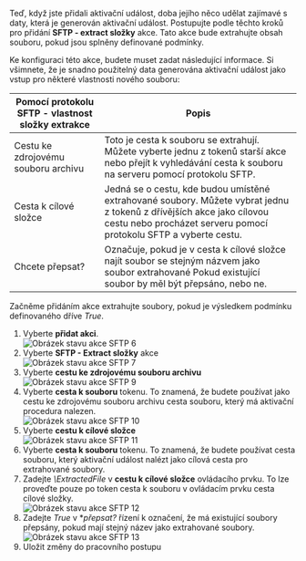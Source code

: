 Teď, když jste přidali aktivační událost, doba jejího něco udělat zajímavé s daty, která je generován aktivační událost. Postupujte podle těchto kroků pro přidání **SFTP - extract složky** akce. Tato akce bude extrahujte obsah souboru, pokud jsou splněny definované podmínky. 

Ke konfiguraci této akce, budete muset zadat následující informace. Si všimnete, že je snadno použitelný data generována aktivační událost jako vstup pro některé vlastnosti nového souboru:

| Pomocí protokolu SFTP - vlastnost složky extrakce | Popis |
| --- | --- |
| Cestu ke zdrojovému souboru archivu |Toto je cesta k souboru se extrahují. Můžete vyberte jednu z tokenů starší akce nebo přejít k vyhledávání cesta k souboru na serveru pomocí protokolu SFTP. |
| Cesta k cílové složce |Jedná se o cestu, kde budou umístěné extrahované soubory. Můžete vybrat jednu z tokenů z dřívějších akce jako cílovou cestu nebo procházet serveru pomocí protokolu SFTP a vyberte cestu. |
| Chcete přepsat? |Označuje, pokud je v cesta k cílové složce najít soubor se stejným názvem jako soubor extrahované Pokud existující soubor by měl být přepsáno, nebo ne. |

Začněme přidáním akce extrahujte soubory, pokud je výsledkem podmínku definovaného dříve *True*. 

1. Vyberte **přidat akci**.        
   ![Obrázek stavu akce SFTP 6](./media/connectors-create-api-sftp/condition-6.png)   
2. Vyberte **SFTP - Extract složky** akce      
   ![Obrázek stavu akce SFTP 7](./media/connectors-create-api-sftp/condition-7.png)   
3. Vyberte **cestu ke zdrojovému souboru archivu**              
   ![Obrázek stavu akce SFTP 9](./media/connectors-create-api-sftp/condition-9.png)   
4. Vyberte **cesta k souboru** tokenu. To znamená, že budete používat jako cestu ke zdrojovému souboru archivu cesta souboru, který má aktivační procedura nalezen.           
   ![Obrázek stavu akce SFTP 10](./media/connectors-create-api-sftp/condition-10.png)   
5. Vyberte **cestu k cílové složce**           
   ![Obrázek stavu akce SFTP 11](./media/connectors-create-api-sftp/condition-11.png)   
6. Vyberte **cesta k souboru** tokenu. To znamená, že budete používat cesta souboru, který aktivační událost nalézt jako cílová cesta pro extrahované soubory.   
7. Zadejte *\ExtractedFile* v **cestu k cílové složce** ovládacího prvku. To lze proveďte pouze po token cesta k souboru v ovládacím prvku cesta cílové složky.         
   ![Obrázek stavu akce SFTP 12](./media/connectors-create-api-sftp/condition-12.png)   
8. Zadejte *True* v **přepsat?* řízení k označení, že má existující soubory přepsány, pokud mají stejný název jako extrahované soubory.      
   ![Obrázek stavu akce SFTP 13](./media/connectors-create-api-sftp/condition-13.png)   
9. Uložit změny do pracovního postupu  


